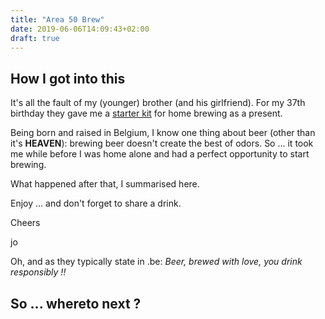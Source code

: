 ```yaml
---
title: "Area 50 Brew"
date: 2019-06-06T14:09:43+02:00
draft: true
---
```



## How I got into this
It's all the fault of my (younger) brother (and his girlfriend). For my 37th birthday they gave me a [starter kit](https://www.brouwbroeders.nl/products/starterspakket-belgisch-blond) for home brewing as a present.

Being born and raised in Belgium, I know one thing about beer (other than it's **HEAVEN**): brewing beer doesn't create the best of odors. So ... it took me while before I was home alone and had a perfect opportunity to start brewing.

What happened after that, I summarised here.

Enjoy ... and don't forget to share a drink.

Cheers

jo



Oh, and as they typically state in .be: _Beer, brewed with love, you drink responsibly !!_

## So ... whereto next ?

<!-- Gezien brouwen een "geur" met zich meebrengt, heb ik besloten tot ik een weekend alleen thuis was. Ik had ook nog wat materiaal nodig (een hydrometer + maatglas en een thermometer) en wou wachten of dit misschien onder de kerstboom zou liggen. Helaas. -->
<!--  -->
<!-- ## General Info -->
<!-- * [general info](/page/generalinfo) -->
<!--  -->
<!-- ## Brews -->
<!-- * [February 23rd 2019](/brew/190223) -->
<!-- * [May 17th 2019](/brew/190517) -->